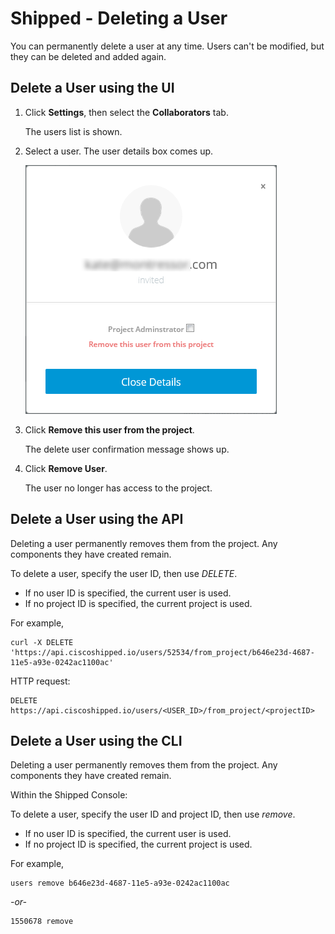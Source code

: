 # Shipped - Deleting a User

You can permanently delete a user at any time. Users can't be modified, but they can be deleted and added again.



<a name="ui"></a>
## Delete a User using the UI

1. Click **Settings**, then select the **Collaborators** tab.

	The users list is shown.

2. Select a user. The user details box comes up.

	<img src="assets/user-details.png">

3. Click **Remove this user from the project**.

	The delete user confirmation message shows up.

4. Click **Remove User**.

	The user no longer has access to the project.



<a name="api"></a>
## Delete a User using the API
Deleting a user permanently removes them from the project. Any components they have created remain.

To delete a user, specify the user ID, then use *DELETE*.

-	If no user ID is specified, the current user is used.
-	If no project ID is specified, the current project is used.



For example,

	curl -X DELETE 'https://api.ciscoshipped.io/users/52534/from_project/b646e23d-4687-11e5-a93e-0242ac1100ac'

HTTP request:
	
	DELETE https://api.ciscoshipped.io/users/<USER_ID>/from_project/<projectID>





<a name="cli"></a>
## Delete a User using the CLI

Deleting a user permanently removes them from the project. Any components they have created remain.

Within the Shipped Console:

To delete a user, specify the user ID and project ID, then use *remove*. 

-	If no user ID is specified, the current user is used.
-	If no project ID is specified, the current project is used.



For example,
	
	users remove b646e23d-4687-11e5-a93e-0242ac1100ac
*-or-*

	1550678 remove 

